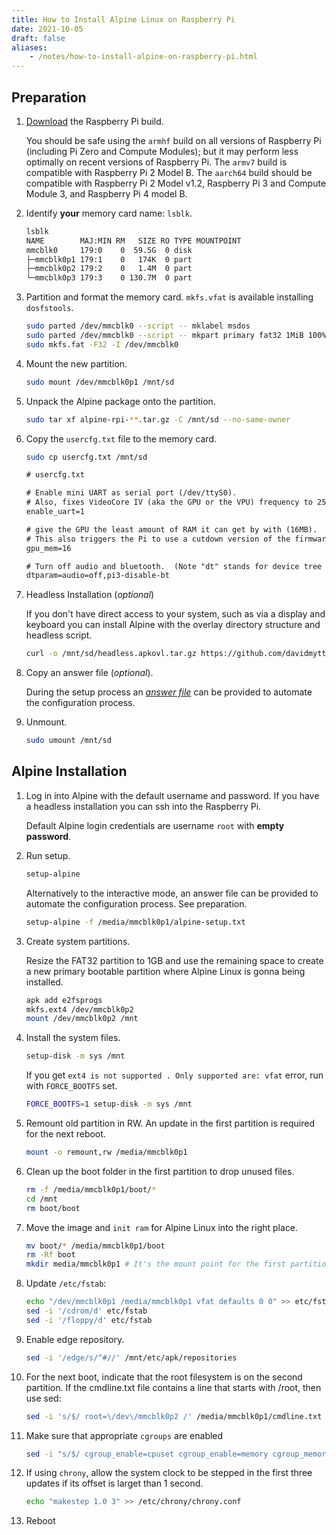 ```yaml
---
title: How to Install Alpine Linux on Raspberry Pi
date: 2021-10-05
draft: false
aliases:
    - /notes/how-to-install-alpine-on-raspberry-pi.html
---
```


## Preparation

1. [Download](https://alpinelinux.com/downloads/) the Raspberry Pi build.

    You should be safe using the `armhf` build on all versions of Raspberry Pi (including Pi Zero and Compute Modules); but it may perform less optimally on recent versions of Raspberry Pi. The `armv7` build is compatible with Raspberry Pi 2 Model B. The `aarch64` build should be compatible with Raspberry Pi 2 Model v1.2, Raspberry Pi 3 and Compute Module 3, and Raspberry Pi 4 model B.

1. Identify **your** memory card name: `lsblk`.
    ```sh
    lsblk
    NAME        MAJ:MIN RM   SIZE RO TYPE MOUNTPOINT
    mmcblk0     179:0    0  59.5G  0 disk
    ├─mmcblk0p1 179:1    0   174K  0 part
    ├─mmcblk0p2 179:2    0   1.4M  0 part
    └─mmcblk0p3 179:3    0 130.7M  0 part
    ```
1. Partition and format the memory card. `mkfs.vfat` is available installing `dosfstools`.
    ```sh
    sudo parted /dev/mmcblk0 --script -- mklabel msdos
    sudo parted /dev/mmcblk0 --script -- mkpart primary fat32 1MiB 100%
    sudo mkfs.fat -F32 -I /dev/mmcblk0
    ```
1. Mount the new partition.
    ```sh
    sudo mount /dev/mmcblk0p1 /mnt/sd
    ```
1. Unpack the Alpine package onto the partition.
    ```sh
    sudo tar xf alpine-rpi-**.tar.gz -C /mnt/sd --no-same-owner
    ```
1. Copy the `usercfg.txt` file to the memory card.

    ```sh
    sudo cp usercfg.txt /mnt/sd
    ```

    ```txt
    # usercfg.txt

    # Enable mini UART as serial port (/dev/ttyS0).
    # Also, fixes VideoCore IV (aka the GPU or the VPU) frequency to 250MHz.
    enable_uart=1

    # give the GPU the least amount of RAM it can get by with (16MB).
    # This also triggers the Pi to use a cutdown version of the firmware (start_cd.elf).
    gpu_mem=16

    # Turn off audio and bluetooth.  (Note "dt" stands for device tree
    dtparam=audio=off,pi3-disable-bt
    ```

1. Headless Installation (*optional*)

    If you don't have direct access to your system, such as via a display and keyboard you can install Alpine with the overlay directory structure and headless script.

    ```sh
    curl -o /mnt/sd/headless.apkovl.tar.gz https://github.com/davidmytton/alpine-linux-headless-raspberrypi/releases/download/2021.06.23/headless.apkovl.tar.gz
    ```

1. Copy an answer file (*optional*).

    During the setup process
    an *[answer file](https://docs.alpinelinux.org/user-handbook/0.1a/Installing/setup_alpine.html#_answer_files)* can be provided
    to automate the configuration process.

1. Unmount.
    ```sh
    sudo umount /mnt/sd
    ```

## Alpine Installation

1. Log in into Alpine with the default username and password. If you have a headless installation you can ssh into the Raspberry Pi.

    Default Alpine login credentials are username `root` with **empty password**.

1. Run setup.

    ```sh
    setup-alpine
    ```

    Alternatively to the interactive mode,
    an answer file can be provided to automate the configuration process.
    See preparation.

    ```sh
    setup-alpine -f /media/mmcblk0p1/alpine-setup.txt
    ```

1. Create system partitions.

    Resize the FAT32 partition to 1GB and use the remaining space to create a new primary bootable partition where Alpine Linux is gonna being installed.

    ```sh
    apk add e2fsprogs
    mkfs.ext4 /dev/mmcblk0p2
    mount /dev/mmcblk0p2 /mnt
    ```

1. Install the system files.

    ```sh
    setup-disk -m sys /mnt
    ```
    If you get `ext4 is not supported . Only supported are: vfat` error, run with `FORCE_BOOTFS` set.

    ```sh
    FORCE_BOOTFS=1 setup-disk -m sys /mnt
    ```

1. Remount old partition in RW. An update in the first partition is required for the next reboot.

    ```sh
    mount -o remount,rw /media/mmcblk0p1
    ```
1. Clean up the boot folder in the first partition to drop unused files.

    ```sh
    rm -f /media/mmcblk0p1/boot/*
    cd /mnt
    rm boot/boot
    ```

1. Move the image and `init ram` for Alpine Linux into the right place.

    ```sh
    mv boot/* /media/mmcblk0p1/boot
    rm -Rf boot
    mkdir media/mmcblk0p1 # It's the mount point for the first partition on the next reboot
    ```

1. Update `/etc/fstab`:

    ```sh
    echo "/dev/mmcblk0p1 /media/mmcblk0p1 vfat defaults 0 0" >> etc/fstab
    sed -i '/cdrom/d' etc/fstab
    sed -i '/floppy/d' etc/fstab
    ```
1. Enable edge repository.

     ```sh
     sed -i '/edge/s/^#//' /mnt/etc/apk/repositories
     ```

1. For the next boot, indicate that the root filesystem is on the second partition. If the cmdline.txt file contains a line that starts with /root, then use sed:

    ```sh
    sed -i 's/$/ root=\/dev\/mmcblk0p2 /' /media/mmcblk0p1/cmdline.txt
    ```

1. Make sure that appropriate `cgroups` are enabled

    ```sh
    sed -i "s/$/ cgroup_enable=cpuset cgroup_enable=memory cgroup_memory=1/" /media/mmcblk0p1/cmdline.txt
    ```
1. If using `chrony`, allow the system clock to be stepped in the first three updates if its offset is larget than 1 second.

    ```sh
    echo "makestep 1.0 3" >> /etc/chrony/chrony.conf
    ```

3. Reboot
